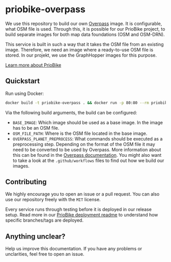 # priobike-overpass

We use this repository to build our own [Overpass](https://github.com/drolbr/Overpass-API) image. It is configurable, what OSM file is used. Through this, it is possible for our PrioBike project, to build separate images for both map data foundations (OSM and OSM-DRN).

This service is built in such a way that it takes the OSM file from an existing image. Therefore, we need an image where a ready-to-use OSM file is stored. In our projekt, we use the GraphHopper images for this purpose.

[Learn more about PrioBike](https://github.com/priobike)

## Quickstart

Run using Docker:
```bash
docker build -t priobike-overpass . && docker run -p 80:80 --rm priobike-overpass
```

Via the following build arguments, the build can be configured:
- `BASE_IMAGE`: Which image should be used as a base image. In the image has to be an OSM file.
- `OSM_FILE_PATH`: Where is the OSM file located in the base image.
- `OVERPASS_PLANET_PREPROCESS`: What commands should be executed as a preprocessing step. Depending on the format of the OSM file it may need to be converted to be used by Overpass. More information about this can be found in the [Overpass documentation](https://github.com/wiktorn/Overpass-API?tab=readme-ov-file#how-to-use-this-image). You might also want to take a look at the `.github/workflows` files to find out how we build our images.

## Contributing

We highly encourage you to open an issue or a pull request. You can also use our repository freely with the `MIT` license. 

Every service runs through testing before it is deployed in our release setup. Read more in our [PrioBike deployment readme](https://github.com/priobike/.github/blob/main/wiki/deployment.md) to understand how specific branches/tags are deployed.

## Anything unclear?

Help us improve this documentation. If you have any problems or unclarities, feel free to open an issue.